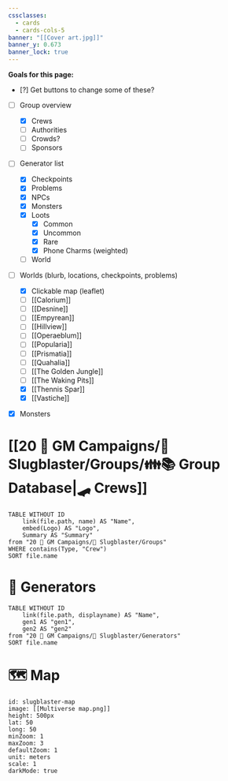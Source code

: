 ```yaml
---
cssclasses:
  - cards
  - cards-cols-5
banner: "[[Cover art.jpg]]"
banner_y: 0.673
banner_lock: true
---
```


**Goals for this page:**
- [?] Get buttons to change some of these?
- [ ] Group overview
	- [x] Crews
	- [ ] Authorities
	- [ ] Crowds?
	- [ ] Sponsors
- [ ] Generator list
	- [x] Checkpoints
	- [x] Problems
	- [x] NPCs
	- [x] Monsters
	- [x] Loots
		- [x] Common
		- [x] Uncommon
		- [x] Rare
		- [x] Phone Charms (weighted)
	- [ ] World
- [ ] Worlds (blurb, locations, checkpoints, problems)
	- [x] Clickable map (leaflet)
	- [ ] [[Calorium]]
	- [ ] [[Desnine]]
	- [ ] [[Empyrean]]
	- [ ] [[Hillview]]
	- [ ] [[Operaeblum]]
	- [ ] [[Popularia]]
	- [ ] [[Prismatia]]
	- [ ] [[Quahalia]]
	- [ ] [[The Golden Jungle]]
	- [ ] [[The Waking Pits]]
	- [x] [[Thennis Spar]]
	- [x] [[Vastiche]]
- [x] Monsters


# [[20 🌟 GM Campaigns/🐌 Slugblaster/Groups/👪📚 Group Database|🛹 Crews]]
```dataview
TABLE WITHOUT ID 
	link(file.path, name) AS "Name",
	embed(Logo) AS "Logo",
	Summary AS "Summary"
from "20 🌟 GM Campaigns/🐌 Slugblaster/Groups"
WHERE contains(Type, "Crew")
SORT file.name
```

# 🎲 Generators
```dataview
TABLE WITHOUT ID 
	link(file.path, displayname) AS "Name",
	gen1 AS "gen1",
	gen2 AS "gen2"
from "20 🌟 GM Campaigns/🐌 Slugblaster/Generators"
SORT file.name
```


# 🗺️ Map

```leaflet
id: slugblaster-map
image: [[Multiverse map.png]]
height: 500px
lat: 50
long: 50
minZoom: 1
maxZoom: 3
defaultZoom: 1
unit: meters
scale: 1
darkMode: true
```
